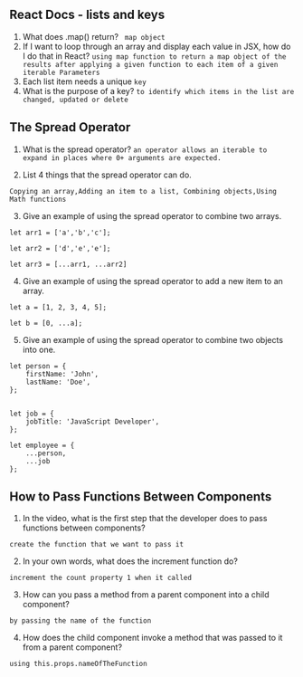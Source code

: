 ## React Docs - lists and keys

1. What does .map() return?
` map object`
2. If I want to loop through an array and display each value in JSX, how do I do that in React?
`using map function to return a map object of the results after applying a given function to each item of a given iterable Parameters`
3. Each list item needs a unique `key`
4. What is the purpose of a key?
`to identify which items in the list are changed, updated or delete`

## The Spread Operator
1. What is the spread operator?
`an operator allows an iterable to expand in places where 0+ arguments are expected. `

2. List 4 things that the spread operator can do.

`Copying an array,Adding an item to a list, Combining objects,Using Math functions`

3. Give an example of using the spread operator to combine two arrays.

`let arr1 = ['a','b','c']; `

`let arr2 = ['d','e','e'];`

`let arr3 = [...arr1, ...arr2] `

4. Give an example of using the spread operator to add a new item to an array.

`let a = [1, 2, 3, 4, 5];` 

`let b = [0, ...a];`

5. Give an example of using the spread operator to combine two objects into one.

``` 
let person = {
    firstName: 'John',
    lastName: 'Doe',
};


let job = {
    jobTitle: 'JavaScript Developer',
};

let employee = {
    ...person,
    ...job
};
```
## How to Pass Functions Between Components
1. In the video, what is the first step that the developer does to pass functions between components?

`create the function that we want to pass it `

2. In your own words, what does the increment function do?

`increment the count property 1 when it called`

3. How can you pass a method from a parent component into a child component?

`by passing the name of the function `

4. How does the child component invoke a method that was passed to it from a parent component?

`using this.props.nameOfTheFunction `